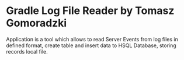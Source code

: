 # Gradle Log File Reader by Tomasz Gomoradzki

Application is a tool which allows to read Server Events from log files in defined format, create table and insert data to HSQL Database, storing records local file.

